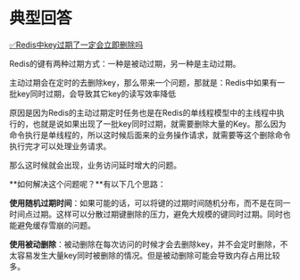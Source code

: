# 典型回答

[✅Redis中key过期了一定会立即删除吗](https://www.yuque.com/hollis666/fo22bm/ds8qgg4zmt7l2kvp?view=doc_embed)

Redis的键有两种过期方式：一种是被动过期，另一种是主动过期。

主动过期会在定时的去删除key，那么带来一个问题，那就是：Redis中如果有一批key同时过期，会导致其它key的读写效率降低

原因是因为Redis的主动过期定时任务也是在Redis的单线程模型中的主线程中执行的，也就是说如果出现了一批key同时过期，就需要删除大量的Key。那么因为命令执行是单线程的，所以这时候后面来的业务操作请求，就需要等这个删除命令执行完才可以处理业务请求。

那么这时候就会出现，业务访问延时增大的问题。

**如何解决这个问题呢？**有以下几个思路：

**使用随机过期时间**：如果可能的话，可以将键的过期时间随机分布，而不是在同一时间点过期。这样可以分散过期键删除的压力，避免大规模的键同时过期。同时也能避免缓存雪崩的问题。

**使用被动删除**：被动删除在每次访问的时候才会去删除key，并不会定时删除，不太容易发生大量key同时被删除的情况。但是被动删除可能会导致内存占用比较多。
# 


